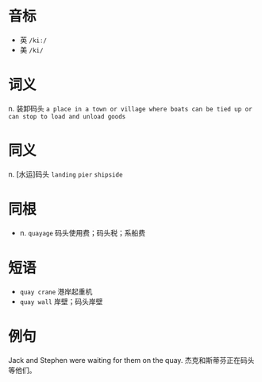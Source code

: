 # 音标

- 英 `/kiː/`
- 美 `/ki/`

# 词义

n. 装卸码头
`a place in a town or village where boats can be tied up or can stop to load and unload goods`

# 同义

n. [水运]码头
`landing` `pier` `shipside`

# 同根

- n. `quayage` 码头使用费；码头税；系船费

# 短语

- `quay crane` 港岸起重机
- `quay wall` 岸壁；码头岸壁

# 例句

Jack and Stephen were waiting for them on the quay.
杰克和斯蒂芬正在码头等他们。


